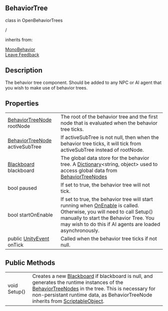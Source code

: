 <h2 class="header">BehaviorTree</h2>

<div class="flex-row space-between">
    <div class="flex-row">
        <p style="margin-right:10px">class in OpenBehaviorTrees</p>
        <p style="margin-right:10px">/</p>
        <p>inherits from: </p>
        <a class="link" href= "https://docs.unity3d.com/ScriptReference/MonoBehaviour.html">MonoBehavior</a>
    </div>
    <a class="link" style="text-align: right" href="mailto:zacharyruiz1@gmail.com" target="_blank">Leave Feedback</a>
</div>

<h2 class="small-h2 header">Description</h2>
<p>The behavior tree component. Should be added to any NPC or AI agent that you wish to make use of behavior trees.<p>

<h2 class="small-h2 header">Properties</h2>
<table class="table">
    <tbody>
        <tr>
            <td><a class="link" href = "BehaviorTreeNode.md">BehaviorTreeNode</a> rootNode</td>
            <td>The root of the behavior tree and the first node that is evaluated when the behavior tree ticks.</td>
        </tr>
           <tr>
            <td><a class="link" href = "BehaviorTreeNode.md">BehaviorTreeNode</a> activeSubTree</td>
            <td>If activeSubTree is not null, then when the behavior tree ticks, it will tick from activeSubTree instead of rootNode.</td>
        </tr>
        <tr>
            <td><a class="link" href = "Blackboard.md">Blackboard</a> blackboard</td>
            <td>The global data store for the behavior tree. A <a class="link" href="https://learn.microsoft.com/en-us/dotnet/api/system.collections.generic.dictionary-2?view=net-8.0">Dictionary</a>&lt;<span class="variable-name">string</span>, <span class="variable-name">object</span>> used to access global data from <a class="link" href = "BehaviorTreeNode.md">BehaviorTreeNodes</a></td>
        </tr>
        <tr>
            <td><span class="variable-name">bool</span> paused</td>
            <td>If set to <span class="variable-name">true</span>, the behavior tree will not tick.</td>
        </tr>
        <tr>
            <td><span class="variable-name">bool</span> startOnEnable</td>
            <td>If set to <span class="variable-name">true</span>, the behavior tree will start running when <a class="link" href="https://docs.unity3d.com/ScriptReference/MonoBehaviour.OnEnable.html">OnEnable</a> is called. Otherwise, you will need to call <span class="variable-name">Setup()</span> manually to start the Behavior Tree. You may wish to do this if AI agents are loaded asynchronously.</td>
        </tr>
        <tr>
            <td>public <a class="link" href="https://docs.unity3d.com/ScriptReference/Events.UnityEvent.html">UnityEvent</a> onTick</td>
            <td>Called when the behavior tree ticks if not null.</td>
        </tr>
    </tbody>
</table>

<h2 class="small-h2 header">Public Methods</h2>
<table class="table">
    <tbody>
        <tr>
            <td><span class="variable-name">void</spawn> Setup()</td>
            <td>Creates a new <a class="link" href = "Blackboard.md">Blackboard</a> if blackboard is null, and generates the runtime instances of the <a class="link" href = "BehaviorTreeNode.md">BehaviorTreeNodes</a> in the tree. This is necessary for non-persistant runtime data, as <span class="variable-name">BehaviorTreeNode</span> inherits from <a class="link" href= "https://docs.unity3d.com/Manual/class-ScriptableObject.html">ScriptableObject</a>.</td>
        </tr>
    </tbody>
</table>
